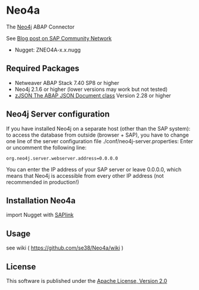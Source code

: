 # Neo4a
The [Neo4j](http://neo4j.com) ABAP Connector

See [Blog post on SAP Community Network](http://scn.sap.com/community/developer-center/cross-technology/blog/2015/01/23/neo4a-the-neo4j-abap-connector)
 
* Nugget: ZNEO4A-x.x.nugg
 
## Required Packages
* Netweaver ABAP Stack 7.40 SP8 or higher
* Neo4j 2.1.6 or higher (lower versions may work but not tested)
* [zJSON The ABAP JSON Document class](https://github.com/se38/zJSON) Version 2.28 or higher
 
## Neo4j Server configuration
If you have installed Neo4j on a separate host (other than the SAP system): to access the database from outside (browser + SAP), you have to change one line of the server configuration file ./conf/neo4j-server.properties:
Enter or uncomment the following line:
```
org.neo4j.server.webserver.address=0.0.0.0
```
You can enter the IP address of your SAP server or leave 0.0.0.0, which means that Neo4j is accessible from every other IP address (not recommended in production!)

## Installation Neo4a
import Nugget with [SAPlink](http://www.saplink.org)

## Usage
see wiki ( https://github.com/se38/Neo4a/wiki )

## License
This software is published under the [Apache License, Version 2.0](http://www.apache.org/licenses/LICENSE-2.0.html)
